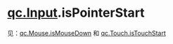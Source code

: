 # [qc.Input](Input.md).isPointerStart
见：[qc.Mouse.isMouseDown](Mouse_isMouseDown.md) 和 [qc.Touch.isTouchStart](Touch_isTouchStart.md)

